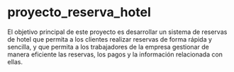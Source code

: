# proyecto_reserva_hotel
El objetivo principal de este proyecto es desarrollar un sistema de reservas de hotel que permita a los clientes realizar reservas de forma rápida y sencilla, y que permita a los trabajadores de la empresa gestionar de manera eficiente las reservas, los pagos y la información relacionada con ellas.
